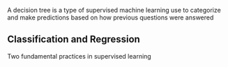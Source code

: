 A decision tree is a type of supervised machine learning use to categorize and make predictions based on how previous questions were answered


## Classification and Regression
Two fundamental practices in supervised learning
